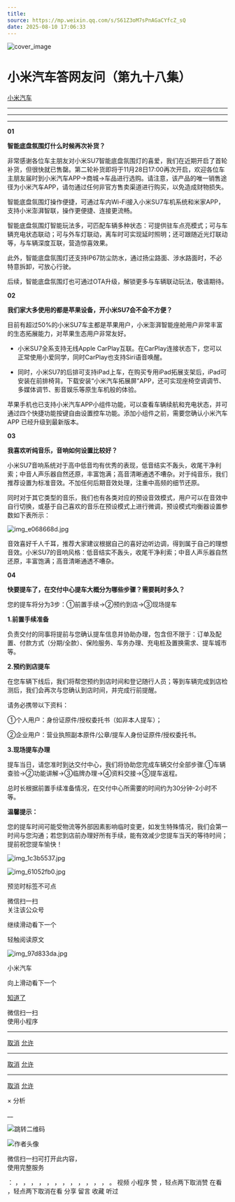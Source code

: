 ```yaml
---
title: 
source: https://mp.weixin.qq.com/s/S61Z3oM7sPnAGaCYfcZ_sQ
date: 2025-08-10 17:06:33
---
```


![cover_image](images/img_a698b506.jpg)


#  小米汽车答网友问（第九十八集）


[ 小米汽车 ](<javascript:void\(0\);>)

______

****  
****

****01****

**智能底盘氛围灯什么时候再次补货？**

非常感谢各位车主朋友对小米SU7智能底盘氛围灯的喜爱，我们在近期开启了首轮补货，但很快就已售罄。第二轮补货即将于11月28日17:00再次开启，欢迎各位车主朋友届时到小米汽车APP→商城→车品进行选购。请注意，该产品的唯一销售途径为小米汽车APP，请勿通过任何非官方售卖渠道进行购买，以免造成财物损失。

智能底盘氛围灯操作便捷，可通过车内Wi-Fi接入小米SU7车机系统和米家APP，支持小米澎湃智联，操作更便捷、连接更流畅。

智能底盘氛围灯智能玩法多，可匹配车辆多种状态：可提供驻车点亮模式；可与车辆充电状态联动；可与外车灯联动，离车时可实现延时照明；还可跟随近光灯联动等，与车辆深度互联，营造惊喜效果。

此外，智能底盘氛围灯还支持IP67防尘防水，通过扬尘路面、涉水路面时，不必特意拆卸，可放心行驶。

后续，智能底盘氛围灯也可通过OTA升级，解锁更多与车辆联动玩法，敬请期待。

  

**02**

**我们家大多使用的都是苹果设备，开小米SU7会不会不方便？**

目前有超过50%的小米SU7车主都是苹果用户，小米澎湃智能座舱用户非常丰富的生态拓展能力，对苹果生态用户非常友好。

  * 小米SU7全系支持无线Apple CarPlay互联。在CarPlay连接状态下，您可以正常使用小爱同学，同时CarPlay也支持Siri语音唤醒。

  * 同时，小米SU7的后排可支持iPad上车，在购买专用iPad拓展支架后，iPad可安装在前排椅背。下载安装“小米汽车拓展屏”APP，还可实现座椅空调调节、多媒体调节、影音娱乐等原生车机般的体验。

苹果手机也已支持小米汽车APP小组件功能，可以查看车辆续航和充电状态，并可通过四个快捷功能按键自由设置控车功能。添加小组件之前，需要您确认小米汽车 APP 已经升级到最新版本。

**03**

**我喜欢听纯音乐，音响如何设置比较好？**

小米SU7音响系统对于高中低音均有优秀的表现，低音结实不轰头，收尾干净利索；中音人声乐器自然还原，丰富饱满；高音清晰通透不嘈杂。对于纯音乐，我们推荐设置为标准音效。不加任何后期音效处理，注重中高频的细节还原。

同时对于其它类型的音乐，我们也有各类对应的预设音效模式，用户可以在音效中自行切换，或基于自己喜欢的音乐在预设模式上进行微调，预设模式均衡器设置参数如下表所示：

![img_e068668d.jpg](images/img_e068668d.jpg)

音效喜好千人千耳，推荐大家建议根据自己的喜好边听边调，得到属于自己的理想音效。小米SU7的音响风格：低音结实不轰头，收尾干净利索；中音人声乐器自然还原，丰富饱满；高音清晰通透不嘈杂。

  

**04**

**快要提车了，在交付中心提车大概分为哪些步骤？需要耗时多久？**

您的提车将分为3步：①前置手续→②预约到店→③现场提车

**1.前置手续准备**

负责交付的同事将提前与您确认提车信息并协助办理，包含但不限于：订单及配置、付款方式（分期/全款）、保险服务、车务办理、充电桩及置换需求、提车城市等。

**2.预约到店提车**

在您车辆下线后，我们将帮您预约到店时间和登记随行人员；等到车辆完成到店检测后，我们会再次与您确认到店时间，并完成行前提醒。

请务必携带以下资料：

①个人用户：身份证原件/授权委托书（如非本人提车）；

②企业用户：营业执照副本原件/公章/提车人身份证原件/授权委托书。

**3.现场提车办理**

提车当日，请您准时到达交付中心，我们将协助您完成车辆交付全部步骤:①车辆查验→②功能讲解→③临牌办理→④资料交接→⑤提车返程。

总时长根据前置手续准备情况，在交付中心所需要的时间约为30分钟-2小时不等。

**温馨提示：**

您的提车时间可能受物流等外部因素影响临时变更，如发生特殊情况，我们会第一时间与您沟通；若您到店前办理好所有手续，能有效减少您提车当天的等待时间；提前祝您提车愉快！

  

![img_1c3b5537.jpg](images/img_1c3b5537.jpg)

![img_61052fb0.jpg](images/img_61052fb0.jpg)

[](<>)[](<>)

预览时标签不可点

微信扫一扫  
关注该公众号

继续滑动看下一个

轻触阅读原文

![img_97d833da.jpg](images/img_97d833da.jpg)

小米汽车 

向上滑动看下一个

[知道了](<javascript:;>)

微信扫一扫  
使用小程序

****

[取消](<javascript:void\(0\);>) [允许](<javascript:void\(0\);>)

****

[取消](<javascript:void\(0\);>) [允许](<javascript:void\(0\);>)

****

[取消](<javascript:void\(0\);>) [允许](<javascript:void\(0\);>)

× 分析

__

![跳转二维码]()

![作者头像](images/img_97d833da.jpg)

微信扫一扫可打开此内容，  
使用完整服务

： ， ， ， ， ， ， ， ， ， ， ， ， 。 视频 小程序 赞 ，轻点两下取消赞 在看 ，轻点两下取消在看 分享 留言 收藏 听过